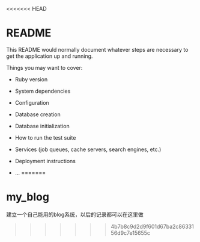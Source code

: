 <<<<<<< HEAD
# README

This README would normally document whatever steps are necessary to get the
application up and running.

Things you may want to cover:

* Ruby version

* System dependencies

* Configuration

* Database creation

* Database initialization

* How to run the test suite

* Services (job queues, cache servers, search engines, etc.)

* Deployment instructions

* ...
=======
# my_blog
建立一个自己能用的blog系统，以后的记录都可以在这里做
>>>>>>> 4b7b8c9d2d9f601d67ba2c8633156d9c7e15655c
